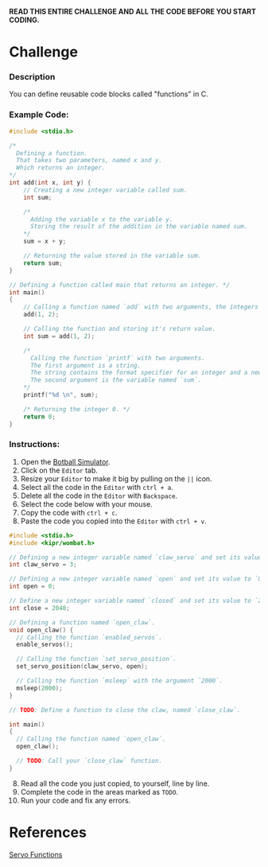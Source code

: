 **READ THIS ENTIRE CHALLENGE AND ALL THE CODE BEFORE YOU START CODING.**

# Challenge

### Description

You can define reusable code blocks called "functions" in C.

### Example Code:

```c
#include <stdio.h>

/*
  Defining a function.
  That takes two parameters, named x and y.
  Which returns an integer.
*/
int add(int x, int y) {
    // Creating a new integer variable called sum.
    int sum;

    /*
      Adding the variable x to the variable y.
      Storing the result of the addition in the variable named sum.
    */
    sum = x + y;

    // Returning the value stored in the variable sum.
    return sum;
}

// Defining a function called main that returns an integer. */
int main()
{
    // Calling a function named `add` with two arguments, the integers `1` and `2`.
    add(1, 2);

    // Calling the function and storing it's return value.
    int sum = add(1, 2);

    /*
      Calling the function `printf` with two arguments.
      The first argument is a string.
      The string contains the format specifier for an integer and a newline.
      The second argument is the variable named `sum`.
    */
    printf("%d \n", sum);

    /* Returning the integer 0. */
    return 0;
}
```

### Instructions:

1. Open the [Botball Simulator](https://www.botballacademy.org/sim).
2. Click on the `Editor` tab.
3. Resize your `Editor` to make it big by pulling on the `||` icon.
4. Select all the code in the `Editor` with `ctrl + a`.
5. Delete all the code in the `Editor` with `Backspace`.
6. Select the code below with your mouse.
7. Copy the code with `ctrl + c`.
8. Paste the code you copied into the `Editor` with `ctrl + v`.

```c
#include <stdio.h>
#include <kipr/wombat.h>

// Defining a new integer variable named `claw_servo` and set its value to `3`.
int claw_servo = 3;

// Defining a new integer variable named `open` and set its value to `0`.
int open = 0;

// Define a new integer variable named `closed` and set its value to `2048`.
int close = 2048;

// Defining a function named `open_claw`.
void open_claw() {
  // Calling the function `enabled_servos`.
  enable_servos();

  // Calling the function `set_servo_position`.
  set_servo_position(claw_servo, open);

  // Calling the function `msleep` with the argument `2000`.
  msleep(2000);
}

// TODO: Define a function to close the claw, named `close_claw`.

int main()
{
  // Calling the function named `open_claw`.
  open_claw();

  // TODO: Call your `close_claw` function.
}
```

8. Read all the code you just copied, to yourself, line by line.
9. Complete the code in the areas marked as `TODO`.
10. Run your code and fix any errors.

# References

[Servo Functions](https://files.kipr.org/wallaby/wallaby_doc/group__servo.html)
